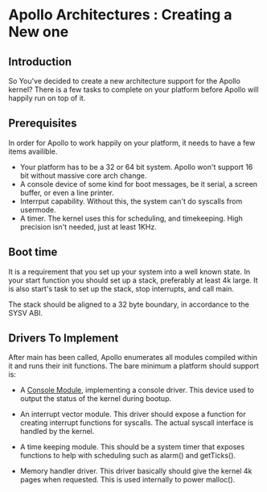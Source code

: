 Apollo Architectures : Creating a New one 
==========================================

Introduction
------------

So You've decided to create a new architecture support for the Apollo kernel?
There is a few tasks to complete on your platform before Apollo will happily
run on top of it.

Prerequisites
-------------

In order for Apollo to work happily on your platform, it needs to have a few
items availible.

* Your platform has to be a 32 or 64 bit system. Apollo won't support 16 bit
    without massive core arch change.
* A console device of some kind for boot messages, be it serial, a screen
    buffer, or even a line printer.
* Interrput capability. Without this, the system can't do syscalls from 
    usermode.
* A timer. The kernel uses this for scheduling, and timekeeping. High
    precision isn't needed, just at least 1KHz.

Boot time
---------
It is a requirement that you set up your system into a well known state.
In your start function you should set up a stack, preferably at least 4k large.
It is also start's task to set up the stack, stop interrupts, and call main.

The stack should be aligned to a 32 byte boundary, in accordance to the SYSV
ABI.

Drivers To Implement
--------------------

After main has been called, Apollo enumerates all modules compiled within it and
runs their init functions. The bare minimum a platform should support is:

* A [Console Module](Making-A-Console-Driver.html), implementing a console 
    driver. This device used to output the status of the kernel during bootup.

* An interrupt vector module. This driver should expose a function for creating
    interrupt functions for syscalls. The actual syscall interface is handled
    by the kernel.

* A time keeping module. This should be a system timer that exposes functions to
    help with scheduling such as alarm() and getTicks().

* Memory handler driver. This driver basically should give the kernel 4k pages
    when requested. This is used internally to power malloc().
